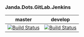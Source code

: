 ### Janda.Dots.GitLab.Jenkins

| master | develop |
|:------:|:-----------:|
|[![Build Status](http://nas:8081/buildStatus/icon?job=jenkins.seeder/master)](http://nas:8081/job/jenkins.seeder/job/master)|[![Build Status](http://nas:8081/buildStatus/icon?job=jenkins.seeder/develop)](http://nas:8081/job/jenkins.seeder/job/develop)|


